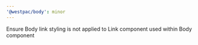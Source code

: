 ```yaml
---
'@westpac/body': minor
---
```


Ensure Body link styling is not applied to Link component used within Body component

